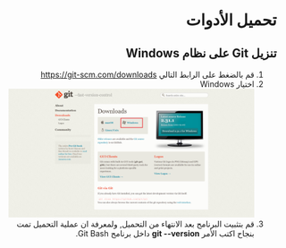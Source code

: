 <div dir="rtl">

# تحميل الأدوات
## تنزيل Git على نظام Windows

1. قم بالضغط على الرابط التالي https://git-scm.com/downloads
2. اختيار Windows ![لم يتم تحميل الصورة بالشكل الصحيح](Windows.PNG)
3. قم بتثبيت البرنامج بعد الانتهاء من التحميل,
 ولمعرفة ان عملية التحميل تمت بنجاح اكتب الأمر **git --version** داخل برنامج Git Bash.

 
</div>
